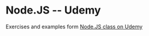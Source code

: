 # Node.JS -- Udemy

Exercises and examples form [Node.JS class on Udemy](https://www.udemy.com/course/understand-nodejs/learn/lecture/3453082)

